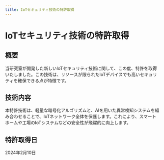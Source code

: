 ```yaml
---
title: IoTセキュリティ技術の特許取得
---
```


# IoTセキュリティ技術の特許取得

## 概要

当研究室が開発した新しいIoTセキュリティ技術に関して、この度、特許を取得いたしました。この技術は、リソースが限られたIoTデバイスでも高いセキュリティを確保できる点が特徴です。

## 技術内容

本特許技術は、軽量な暗号化アルゴリズムと、AIを用いた異常検知システムを組み合わせることで、IoTネットワーク全体を保護します。これにより、スマートホームや工場のIoTシステムなどの安全性が飛躍的に向上します。

## 特許取得日

2024年2月10日
